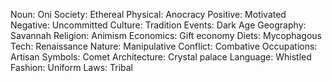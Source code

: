 Noun: Oni
Society: Ethereal
Physical: Anocracy
Positive: Motivated
Negative: Uncommitted
Culture: Tradition
Events: Dark Age
Geography: Savannah
Religion: Animism
Economics: Gift economy
Diets: Mycophagous
Tech: Renaissance
Nature: Manipulative
Conflict: Combative
Occupations: Artisan
Symbols: Comet
Architecture: Crystal palace
Language: Whistled
Fashion: Uniform
Laws: Tribal